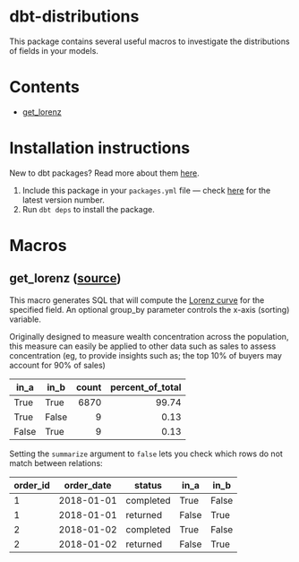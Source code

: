 # dbt-distributions

This package contains several useful macros to investigate the distributions of fields in your models.


# Contents
* [get_lorenz](#get_lorenz-source)

# Installation instructions
New to dbt packages? Read more about them [here](https://docs.getdbt.com/docs/building-a-dbt-project/package-management/).
1. Include this package in your `packages.yml` file — check [here](https://hub.getdbt.com/dbt-labs/audit_helper/latest/) for the latest version number.
2. Run `dbt deps` to install the package.

# Macros
## get_lorenz ([source](macros/get_lorenz.sql))
This macro generates SQL that will compute the [Lorenz curve](https://demonstrations.wolfram.com/TheLorenzCurve/) for the specified field.  An optional group_by parameter controls the x-axis (sorting) variable.

Originally designed to measure wealth concentration across the population, this measure can easily be applied to other data such as sales to assess concentration (eg, to provide insights such as; the top 10% of buyers may account for 90% of sales)


| in_a  | in_b  | count | percent_of_total |
|-------|-------|------:|-----------------:|
| True  | True  | 6870  | 99.74            |
| True  | False | 9     | 0.13             |
| False | True  | 9     | 0.13             |

Setting the `summarize` argument to `false` lets you check which rows do not match between relations:

| order_id | order_date | status    | in_a  | in_b  |
|----------|------------|-----------|-------|-------|
| 1        | 2018-01-01 | completed | True  | False |
| 1        | 2018-01-01 | returned  | False | True  |
| 2        | 2018-01-02 | completed | True  | False |
| 2        | 2018-01-02 | returned  | False | True  |

